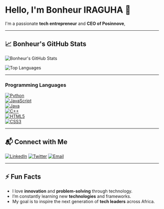 # Hello, I'm Bonheur IRAGUHA 👋

I'm a passionate **tech entrepreneur** and **CEO of Posinnove**, 

---


## 📈 Bonheur's GitHub Stats

![Bonheur's GitHub Stats](https://github-readme-stats.vercel.app/api?username=ibonheur15&show_icons=true&count_private=true&hide_title=true&hide=prs&theme=radical)

![Top Languages](https://github-readme-stats.vercel.app/api/top-langs/?username=ibonheur15&layout=compact&theme=radical)

---
### **Programming Languages**  
[![Python](https://img.shields.io/badge/-Python-3776AB?style=flat-square&logo=python&logoColor=white)](https://www.python.org/)  
[![JavaScript](https://img.shields.io/badge/-JavaScript-F7DF1E?style=flat-square&logo=javascript&logoColor=black)](https://www.javascript.com/)  
[![Java](https://img.shields.io/badge/-Java-007396?style=flat-square&logo=java&logoColor=white)](https://www.java.com/)  
[![C++](https://img.shields.io/badge/-C++-00599C?style=flat-square&logo=cplusplus&logoColor=white)](https://www.cplusplus.com/)  
[![HTML5](https://img.shields.io/badge/-HTML5-E34F26?style=flat-square&logo=html5&logoColor=white)](https://developer.mozilla.org/en-US/docs/Web/HTML)  
[![CSS3](https://img.shields.io/badge/-CSS3-1572B6?style=flat-square&logo=css3&logoColor=white)](https://developer.mozilla.org/en-US/docs/Web/CSS)

---

## 📬 Connect with Me

[![LinkedIn](https://img.shields.io/badge/-LinkedIn-0A66C2?style=for-the-badge&logo=linkedin&logoColor=white)](https://www.linkedin.com/in/your-profile/)
[![Twitter](https://img.shields.io/badge/-Twitter-1DA1F2?style=for-the-badge&logo=twitter&logoColor=white)](https://twitter.com/your-username)
[![Email](https://img.shields.io/badge/-Email-D14836?style=for-the-badge&logo=gmail&logoColor=white)](mailto:ibonheur15@gmail.com)

---

## ⚡ Fun Facts
- I love **innovation** and **problem-solving** through technology.
- I’m constantly learning new **technologies** and frameworks.
- My goal is to inspire the next generation of **tech leaders** across Africa.

